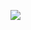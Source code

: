 
[![](https://github.com/yangchenleon/yangchenalpha/blob/main/img/dino.gif)](https://chromedino.com)

<!---
- 👋 Hi, I’m @yangchenalpha
- 👀 I’m interested in ...
- 🌱 I’m currently learning ...
- 💞️ I’m looking to collaborate on ...
- 📫 How to reach me ...
yangchenalpha/yangchenalpha is a ✨ special ✨ repository because its `README.md` (this file) appears on your GitHub profile.
You can click the Preview link to take a look at your changes.
--->
